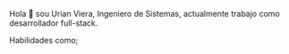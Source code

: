 Hola 👋 sou Urian Viera, Ingeniero de Sistemas, actualmente trabajo como desarrollador full-stack.

Habilidades como;

